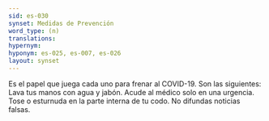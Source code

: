 ```yaml
---
sid: es-030
synset: Medidas de Prevención
word_type: (n)
translations: 
hypernym: 
hyponym: es-025, es-007, es-026
layout: synset
---
```

Es el papel que juega cada uno para frenar al COVID-19. Son las siguientes: Lava tus manos con agua y jabón. Acude al médico solo en una urgencia. Tose o esturnuda en la parte interna de tu codo. No difundas noticias falsas.